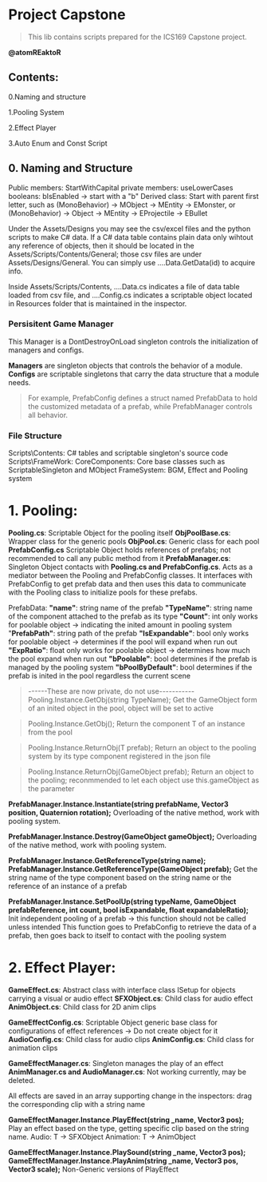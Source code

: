 # Project Capstone
> This lib contains scripts prepared for the ICS169 Capstone project.

**@atomREaktoR**

## Contents:
0.Naming and structure

1.Pooling System

2.Effect Player

3.Auto Enum and Const Script

## 0. Naming and Structure
Public members: StartWithCapital
private members: useLowerCases
booleans: bIsEnabled -> start with a "b"
Derived class: Start with parent first letter, such as (MonoBehavior) -> MObject -> MEntity -> EMonster, or (MonoBehavior) -> Object -> MEntity -> EProjectile -> EBullet

Under the Assets/Designs you may see the csv/excel files and the python scripts to make C# data.
If a C# data table contains plain data only wihtout any reference of objects, then it should be located in the Assets/Scripts/Contents/General; those csv files are under Assets/Designs/General. You can simply use ....Data.GetData(id) to acquire info.

Inside Assets/Scripts/Contents, ....Data.cs indicates a file of data table loaded from csv file, and ....Config.cs indicates a scriptable object located in Resources folder that is maintained in the inspector.

### Persisitent Game Manager
This Manager is a DontDestroyOnLoad singleton controls the initialization of managers and configs.

**Managers** are singleton objects that controls the behavior of a module.
**Configs** are scriptable singletons that carry the data structure that a module needs.
>For example, PrefabConfig defines a struct named PrefabData to hold the customized metadata of a prefab, while PrefabManager controls all behavior.

### File Structure
Scripts\Contents: C# tables and scriptable singleton's source code
Scripts\FrameWork: 
CoreComponents: Core base classes such as ScriptableSingleton and MObject
FrameSystem: BGM, Effect and Pooling system

# 1. Pooling:
**Pooling.cs**: Scriptable Object for the pooling itself
**ObjPoolBase.cs**: Wrapper class for the generic pools
**ObjPool.cs**: Generic class for each pool
**PrefabConfig.cs** Scriptable Object holds references of prefabs; not recommended to call any public method from it
**PrefabManager.cs**: Singleton Object contacts with **Pooling.cs and PrefabConfig.cs**. Acts as a mediator between the Pooling and PrefabConfig classes. It interfaces with PrefabConfig to get prefab data and then uses this data to communicate with the Pooling class to initialize pools for these prefabs.

PrefabData:
    **"name"**: string name of the prefab
    **"TypeName"**: string name of the component attached to the prefab as its type
    **"Count"**: int only works for poolable object -> indicating the inited amount in pooling system
    "**PrefabPath"**: string path of the prefab 
   **"IsExpandable"**: bool only works for poolable object -> determines if the pool will expand when run out
    **"ExpRatio"**: float only works for poolable object -> determines how much the pool expand when run out
    **"bPoolable"**: bool determines if the prefab is managed by the pooling system
    **"bPoolByDefault"**: bool determines if the prefab is inited in the pool regardless the current scene

>------These are now private, do not use-----------
Pooling.Instance.GetObj(string TypeName); 
Get the GameObject form of an inited object in the pool, object will be set to active

>Pooling.Instance.GetObj<T>();
Return the component T of an instance from the pool

>Pooling.Instance.ReturnObj<T>(T prefab);
Return an object to the pooling system by its type component registered in the json file

>Pooling.Instance.ReturnObj(GameObject prefab);
Return an object to the pooling; reconmmended to let each object use this.gameObject as the parameter

**PrefabManager.Instance.Instantiate(string prefabName, Vector3 position, Quaternion rotation);**
Overloading of the native method, work with pooling system.

**PrefabManager.Instance.Destroy(GameObject gameObject);**
Overloading of the native method, work with pooling system.

**PrefabManager.Instance.GetReferenceType(string name);
PrefabManager.Instance.GetReferenceType(GameObject prefab);**
Get the string name of the type component based on the string name or the reference of an instance of a prefab

**PrefabManager.Instance.SetPoolUp(string typeName, GameObject prefabReference, int count, bool isExpandable, float expandableRatio);**
Init independent pooling of a prefab -> this function should not be called unless intended
This function goes to PrefabConfig to retrieve the data of a prefab, then goes back to itself to contact with the pooling system
 
 # 2. Effect Player:                                  
**GameEffect.cs**: Abstract class with interface class ISetup for objects carrying a visual or audio effect
**SFXObject.cs**: Child class for audio effect
**AnimObject.cs**: Child class for 2D anim clips

**GameEffectConfig.cs**: Scriptable Object generic base class for configurations of effect references -> Do not create object for it
**AudioConfig.cs**: Child class for audio clips
**AnimConfig.cs**: Child class for animation clips

**GameEffectManager.cs**: Singleton manages the play of an effect
**AnimManager.cs and AudioManager.cs**: Not working currently, may be deleted.

All effects are saved in an array supporting change in the inspectors: drag the corresponding clip with a string name

**GameEffectManager.Instance.PlayEffect<T>(string _name, Vector3 pos);**
Play an effect based on the type, getting specific clip based on the string name.
Audio: T -> SFXObject
Animation: T -> AnimObject

**GameEffectManager.Instance.PlaySound(string _name, Vector3 pos);**
**GameEffectManager.Instance.PlayAnim(string _name, Vector3 pos, Vector3 scale);**
Non-Generic versions of PlayEffect<T>
